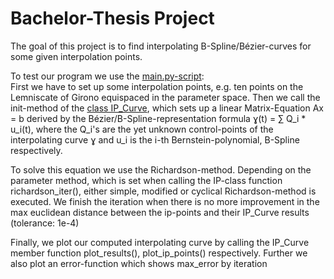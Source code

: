 # Bachelor-Thesis Project

The goal of this project is to find interpolating B-Spline/Bézier-curves for some given
interpolation points.

To test our program we use the [main.py-script](main.py):
<br />First we have to set up some interpolation points, e.g. ten 
points on the Lemniscate of Girono equispaced in the parameter space. Then we call 
the init-method of the [class IP_Curve](IP_Curve.py), which sets up a linear Matrix-Equation
Ax = b derived by the Bézier/B-Spline-representation formula ɣ(t) = ∑ Q_i * u_i(t), where 
the Q_i's are the yet unknown control-points of the interpolating curve ɣ and u_i 
is the i-th Bernstein-polynomial, B-Spline respectively.

To solve this equation we use the Richardson-method. Depending on the parameter
method, which is set when calling the IP-class function richardson_iter(), either 
simple, modified or cyclical Richardson-method is executed. We finish the iteration
when there is no more improvement in the max euclidean distance between the ip-points 
and their IP_Curve results (tolerance: 1e-4)

Finally, we plot our computed interpolating curve by calling the IP_Curve member
function plot_results(), plot_ip_points() respectively. Further we also plot an
error-function which shows max_error by iteration